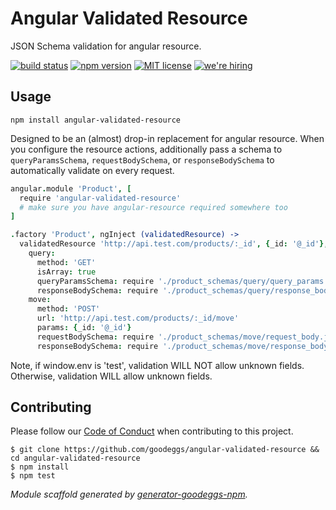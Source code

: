 # Angular Validated Resource

JSON Schema validation for angular resource.

[![build status][travis-badge]][travis-link]
[![npm version][npm-badge]][npm-link]
[![MIT license][license-badge]][license-link]
[![we're hiring][hiring-badge]][hiring-link]


## Usage

```
npm install angular-validated-resource
```

Designed to be an (almost) drop-in replacement for angular resource. When you configure the resource actions, additionally pass a schema to `queryParamsSchema`, `requestBodySchema`, or `responseBodySchema` to automatically validate on every request.

```coffee
angular.module 'Product', [
  require 'angular-validated-resource'
  # make sure you have angular-resource required somewhere too
]

.factory 'Product', ngInject (validatedResource) ->
  validatedResource 'http://api.test.com/products/:_id', {_id: '@_id'},
    query:
      method: 'GET'
      isArray: true
      queryParamsSchema: require './product_schemas/query/query_params.json' # JSON schema to use for validating
      responseBodySchema: require './product_schemas/query/response_body.json' # JSON schema to use for validating
    move:
      method: 'POST'
      url: 'http://api.test.com/products/:_id/move'
      params: {_id: '@_id'}
      requestBodySchema: require './product_schemas/move/request_body.json' # JSON schema to use for validating
      responseBodySchema: require './product_schemas/move/response_body.json' # JSON schema to use for validating
```

Note, if window.env is 'test', validation WILL NOT allow unknown fields. Otherwise, validation WILL allow unknown fields.

## Contributing

Please follow our [Code of Conduct](https://github.com/goodeggs/angular-validated-resource/blob/master/CODE_OF_CONDUCT.md)
when contributing to this project.

```
$ git clone https://github.com/goodeggs/angular-validated-resource && cd angular-validated-resource
$ npm install
$ npm test
```

_Module scaffold generated by [generator-goodeggs-npm](https://github.com/goodeggs/generator-goodeggs-npm)._


[travis-badge]: http://img.shields.io/travis/goodeggs/angular-validated-resource.svg?style=flat-square
[travis-link]: https://travis-ci.org/goodeggs/angular-validated-resource
[npm-badge]: http://img.shields.io/npm/v/angular-validated-resource.svg?style=flat-square
[npm-link]: https://www.npmjs.org/package/angular-validated-resource
[license-badge]: http://img.shields.io/badge/license-MIT-blue.svg?style=flat-square
[license-link]: LICENSE.md
[hiring-badge]: https://img.shields.io/badge/we're_hiring-yes-brightgreen.svg?style=flat-square
[hiring-link]: http://goodeggs.jobscore.com/?detail=Open+Source&sid=161
